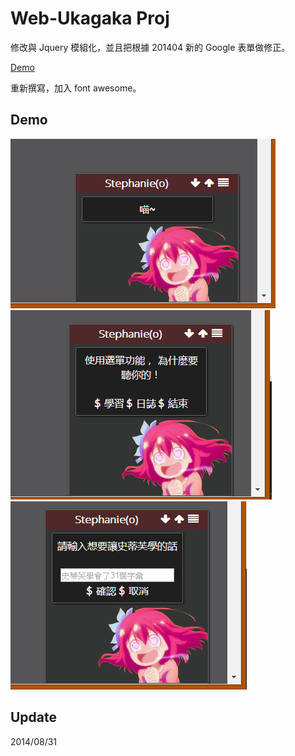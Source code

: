 # Web-Ukagaka Proj #

修改與 Jquery 模組化，並且把根據 201404 新的 Google 表單做修正。

[Demo](http://morris821028.github.io/)

重新撰寫，加入 font awesome。

## Demo ##

![demo0](/readme_img/demo0.png)
![demo1](/readme_img/demo1.png)
![demo2](/readme_img/demo2.png)

## Update ##

2014/08/31
